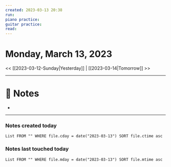 ```yaml
---
created: 2023-03-13 20:38
run: 
piano practice: 
guitar practice: 
read: 
---
```



# Monday, March 13, 2023

<< [[2023-03-12-Sunday|Yesterday]] | [[2023-03-14|Tomorrow]] >>

---


# 📝 Notes
- 

---
### Notes created today
```dataview
List FROM "" WHERE file.cday = date("2023-03-13") SORT file.ctime asc
```

### Notes last touched today
```dataview
List FROM "" WHERE file.mday = date("2023-03-13") SORT file.mtime asc
```